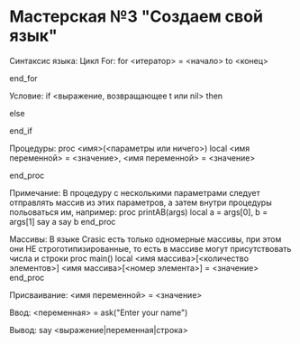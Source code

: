 # Мастерская №3 "Создаем свой язык"

Синтаксис языка:
Цикл For:
for <итератор> = <начало> to <конец>

end_for

Условие:
if <выражение, возвращающее t или nil> then

else

end_if

Процедуры:
proc <имя>(<параметры или ничего>)
local <имя переменной> = <значение>, <имя переменной> = <значение>

end_proc

Примечание:
В процедуру с несколькими параметрами следует отправлять массив из этих параметров, а затем внутри процедуры польоваться им, например:
proc printAB(args)
local a = args[0], b = args[1]
say a
say b
end_proc

Массивы:
В языке Crasic есть только одномерные массивы, при этом они НЕ строготипизированные, то есть в массиве могут присутствовать числа и строки
proc main()
local <имя массива>[<количество элементов>]
<имя массива>[<номер элемента>] = <значение>
end_proc

Присваивание:
<имя переменной> = <значение>

Ввод:
<переменная> = ask("Enter your name")

Вывод:
say <выражение|переменная|строка>